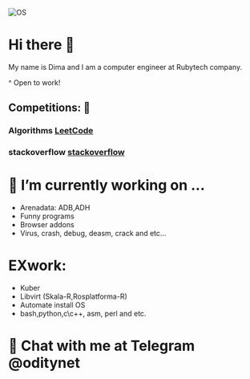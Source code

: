 ![OS](https://a.deviantart.net/avatars/a/r/archlinux.png?2)

# Hi there 👋
My name is Dima and I am a computer engineer at Rubytech company.

^ Open to work!
## Competitions: 🥇

### Algorithms [LeetCode](https://leetcode.com/oditynet/)
### stackoverflow [stackoverflow](https://stackoverflow.com/users/19450281/oditynet)


# 🔭 I’m currently working on ...
- Arenadata: ADB,ADH
- Funny programs
- Browser addons
- Virus, crash, debug, deasm, crack and etc...
# EXwork:
- Kuber
- Libvirt (Skala-R,Rosplatforma-R)
- Automate install OS
- bash,python,c\c++, asm, perl and etc.


# 💬 Chat with me at Telegram @oditynet
